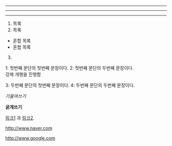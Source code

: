 ---

***

___

1. 목록
2. 목록
  * 혼합 목록
  * 혼합 목록
3. 



1: 첫번째 문단의 첫번째 문장이다.
2: 첫번째 문단의 두번째 문장이다.  
강제 개행을 진행함  

3: 두번째 문단의 첫번째 문장이다.
4: 두번째 문단의 두번째 문장이다.

*기울여쓰기*

**굵게쓰기**

[링크1][1] 과 [링크2][2].

[1]: http://www.naver.com "네이버"
[2]: http://www.google.com "구글"

<http://www.naver.com> 

<http://www.google.com>
